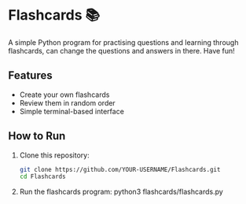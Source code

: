 # Flashcards 📚

A simple Python program for practising questions and learning through flashcards, can change the questions and answers in there. Have fun!

## Features
- Create your own flashcards
- Review them in random order
- Simple terminal-based interface

## How to Run
1. Clone this repository:
   ```bash
   git clone https://github.com/YOUR-USERNAME/Flashcards.git
   cd Flashcards
2. Run the flashcards program:
   python3 flashcards/flashcards.py
